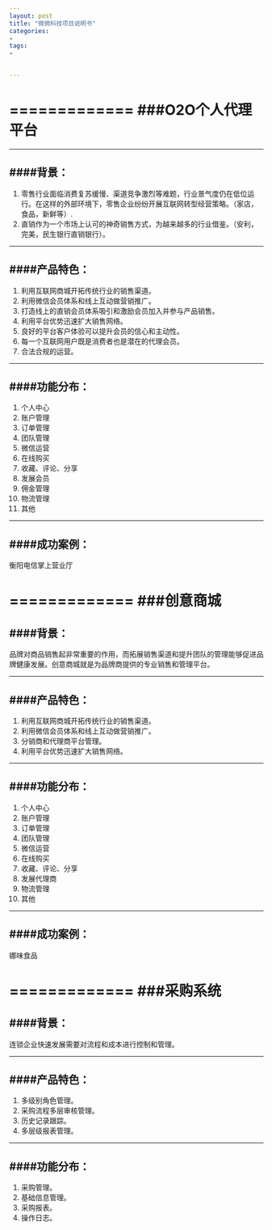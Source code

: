 ```yaml
---
layout: post
title: "微微科技项目说明书"
categories:
- 
tags:
- 


---
```


=============
###O2O个人代理平台
=============

-------------
####背景：
-------------
1. 零售行业面临消费复苏缓慢、渠道竞争激烈等难题，行业景气度仍在低位运行。在这样的外部环境下，零售企业纷纷开展互联网转型经营策略。（家店，食品，新鲜等）.
2. 直销作为一个市场上认可的神奇销售方式，为越来越多的行业借鉴。（安利，完美，民生银行直销银行）。

-------------
####产品特色：
-------------
1. 利用互联网商城开拓传统行业的销售渠道。
2. 利用微信会员体系和线上互动做营销推广。
3. 打造线上的直销会员体系吸引和激励会员加入并参与产品销售。
4. 利用平台优势迅速扩大销售网络。
5. 良好的平台客户体验可以提升会员的信心和主动性。
6. 每一个互联网用户既是消费者也是潜在的代理会员。
7. 合法合规的运营。

-------------
####功能分布：
-------------
1. 个人中心
2. 账户管理
3. 订单管理
4. 团队管理
5. 微信运营
6. 在线购买
7. 收藏、评论、分享
8. 发展会员
9. 佣金管理
10. 物流管理
12. 其他

-------------
####成功案例：
-------------
衡阳电信掌上营业厅

=============
###创意商城
=============
####背景：
-------------
品牌对商品销售起非常重要的作用，而拓展销售渠道和提升团队的管理能够促进品牌健康发展。创意商城就是为品牌商提供的专业销售和管理平台。

-------------
####产品特色：
-------------
1. 利用互联网商城开拓传统行业的销售渠道。
2. 利用微信会员体系和线上互动做营销推广。
3. 分销商和代理商平台管理。
4. 利用平台优势迅速扩大销售网络。

-------------
####功能分布：
-------------
1. 个人中心
2. 账户管理
3. 订单管理
4. 团队管理
5. 微信运营
6. 在线购买
7. 收藏、评论、分享
8. 发展代理商
9. 物流管理
13. 其他

-------------
####成功案例：
-------------
娜味食品

=============
###采购系统
=============
####背景：
-------------
连锁企业快速发展需要对流程和成本进行控制和管理。

-------------
####产品特色：
-------------

1. 多级别角色管理。
2. 采购流程多层审核管理。
3. 历史记录跟踪。
4. 多层级报表管理。

-------------
####功能分布：
-------------
1. 采购管理。
2. 基础信息管理。
3. 采购报表。
4. 操作日志。

